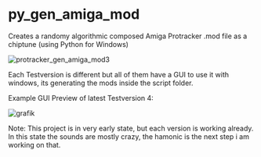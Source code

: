 # py_gen_amiga_mod
Creates a randomy algorithmic composed Amiga Protracker .mod file as a chiptune (using Python for Windows)

![protracker_gen_amiga_mod3](https://github.com/user-attachments/assets/eaeac7eb-d1d5-4fb0-8989-9453153a107f)

Each Testversion is different but all of them have a GUI to use it with windows, its generating the mods inside
the script folder.

Example GUI Preview of latest Testversion 4:

![grafik](https://github.com/user-attachments/assets/a622a3a3-ad1f-4b93-9fb8-87dcfaf7c949)


Note: This project is in very early state, but each version is working already.
In this state the sounds are mostly crazy, the hamonic is the next step i am working on that.
